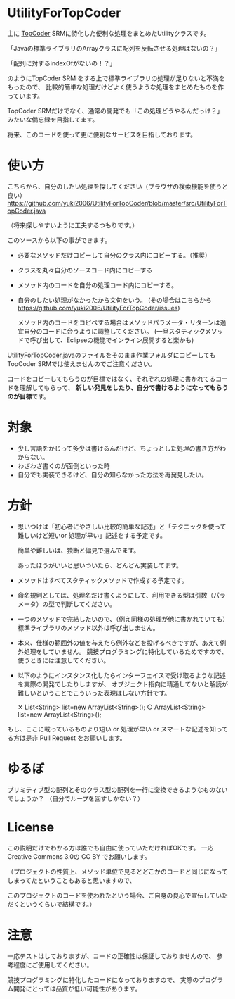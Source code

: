 UtilityForTopCoder
==================

主に [TopCoder][1] SRMに特化した便利な処理をまとめたUtilityクラスです。

「Javaの標準ライブラリのArrayクラスに配列を反転させる処理はないの？」

「配列に対するindexOfがないの！？」

のようにTopCoder SRM をする上で標準ライブラリの処理が足りないと不満をもったので、
比較的簡単な処理だけどよく使うような処理をまとめたものを作っています。

TopCoder SRMだけでなく、通常の開発でも「この処理どうやるんだっけ？」みたいな備忘録を目指してます。

将来、このコードを使って更に便利なサービスを目指しております。


使い方
=======
こちらから、自分のしたい処理を探してください（ブラウザの検索機能を使うと良い）
https://github.com/yuki2006/UtilityForTopCoder/blob/master/src/UtilityForTopCoder.java

（将来探しやすいように工夫するつもりです。）

このソースから以下の事ができます。
* 必要なメソッドだけコピーして自分のクラス内にコピーする。（推奨）
* クラスを丸々自分のソースコード内にコピーする
* メソッド内のコードを自分の処理コード内にコピーする。

* 自分のしたい処理がなかったから文句をいう。
    (その場合はこちらから　https://github.com/yuki2006/UtilityForTopCoder/issues)

    メソッド内のコードをコピペする場合はメソッドパラメータ・リターンは適宜自分のコードに合うように調整してください。
    (一旦スタティックメソッドで呼び出して、Eclipseの機能でインライン展開すると楽かも)

UtilityForTopCoder.javaのファイルをそのまま作業フォルダにコピーしてもTopCoder SRMでは使えませんのでご注意ください。

コードをコピーしてもらうのが目標ではなく、それぞれの処理に書かれてるコードを理解してもらって、
**新しい発見をしたり、自分で書けるようになってもらうのが目標**です。



対象
=======
* 少し言語をかじって多少は書けるんだけど、ちょっとした処理の書き方がわからない。
* わざわざ書くのが面倒といった時
* 自分でも実装できるけど、自分の知らなかった方法を再発見したい。

方針
=======
*  思いつけば「初心者にやさしい比較的簡単な記述」と「テクニックを使って難しいけど短いor 処理が早い」記述をする予定です。

    簡単や難しいは、独断と偏見で選んでます。

    あったほうがいいと思いついたら、どんどん実装してます。

* メソッドはすべてスタティックメソッドで作成する予定です。

* 命名規則としては、処理名だけ書くようにして、利用できる型は引数（パラメータ）の型で判断してください。

* 一つのメソッドで完結したいので、（例え同様の処理が他に書かれていても）標準ライブラリのメソッド以外は呼び出しません。

* 本来、仕様の範囲外の値を与えたら例外などを投げるべきですが、あえて例外処理をしていません。
競技プログラミングに特化しているためですので、使うときには注意してください。

* 以下のようにインスタンス化したらインターフェイスで受け取るような記述を実際の開発でしたりしますが、
    オブジェクト指向に精通してないと解読が難しいということでこういった表現はしない方針です。

    ✕ List\<String\> list=new ArrayList\<String\>();
    ○ ArrayList\<String\> list=new ArrayList\<String\>();

もし、ここに載っているものより短い or 処理が早い or スマートな記述を知ってる方は是非 Pull Request をお願いします。


ゆるぼ
=======
プリミティブ型の配列とそのクラス型の配列を一行に変換できるようなものないでしょうか？
（自分でループを回すしかない？）


License
=======
この説明だけでわかる方は誰でも自由に使っていただければOKです。
一応 Creative Commons 3.0の CC BY でお願いします。

（プロジェクトの性質上、メソッド単位で見るとどこかのコードと同じになってしまってたということもあると思いますので、

このプロジェクトのコードを使われたという場合、ご自身の良心で宣伝していただくというくらいで結構です。）


注意
=======
一応テストはしておりますが、コードの正確性は保証しておりませんので、
参考程度にご使用してください。

競技プログラミングに特化したコードになっておりますので、
実際のプログラム開発にとっては品質が低い可能性があります。

[1]: http://www.topcoder.com/
